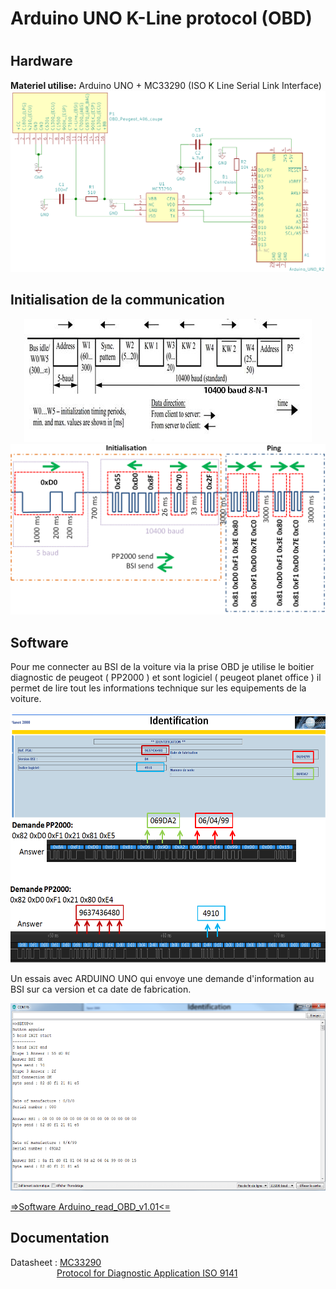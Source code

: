 <h1>Arduino UNO K-Line protocol (OBD)<h1>
<p>   </p>
  
<h2>Hardware</h2>
  <p> <b>Materiel utilise:</b> Arduino UNO + MC33290 (ISO K Line Serial Link Interface)
    <br>
      <img src="RESOURCE/img/ArduinoUno_MC33290_Hardware.png">
    <br>
  </p>
  
<h2>Initialisation de la communication</h2>
 <p>
  <center><img src="RESOURCE/img/5_BAUD_INITIALIZATION.png"></center>
  <center><img src="RESOURCE/img/Initialisation_communication.png"></center>
</p>
  
  
<h2>Software</h2>
<p align="center">
  <p>Pour me connecter au BSI de la voiture via la prise OBD je utilise le boitier diagnostic de peugeot ( PP2000 ) et sont logiciel ( peugeot planet office ) il permet de lire tout les informations technique sur les equipements de la voiture.</p>
   <img src="RESOURCE/img/Menu_identification_PP2000.png" height=400 >
  <br>
  <p>Un essais avec ARDUINO UNO qui envoye une demande d'information au BSI sur ca version et ca date de fabrication. </p>
    <img src="RESOURCE/img/Arduino_read_OBD_v1.01.png" height=300 >
</p>
  <a href= "Software/Arduino_read_OBD_v1.01/Arduino_read_OBD_v1.01.ino" rel="nofollow"> =>Software Arduino_read_OBD_v1.01<= </a>
  
<h2>Documentation</h2>
  <p>Datasheet : 
    <a href= "RESOURCE/DataSheet/MC33290.pdf" rel="nofollow">MC33290</a>
  <br>
  &emsp;&emsp;&emsp;&emsp;&emsp;
  <a href= "RESOURCE/DataSheet/IRJET-V4I7181.pdf" rel="nofollow">Protocol for Diagnostic Application ISO 9141</a>

 
 </p>

